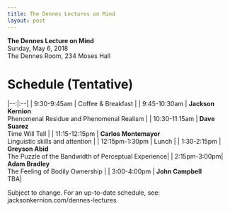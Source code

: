 ```yaml
---
title: The Dennes Lectures on Mind
layout: post
---
```


**The Dennes Lecture on Mind**  
Sunday, May 6, 2018  
The Dennes Room, 234 Moses Hall

# Schedule (Tentative)


|--:|:--|
| 9:30-9:45am | Coffee & Breakfast |
| 9:45-10:30am | **Jackson Kernion**  
Phenomenal Residue and Phenomenal Realism |
| 10:30-11:15am | **Dave Suarez**  
Time Will Tell |
| 11:15-12:15pm | **Carlos Montemayor**  
Linguistic skills and attention |
| 12:15pm-1:30pm | Lunch |
| 1:30-2:15pm | **Greyson Abid**  
The Puzzle of the Bandwidth of Perceptual Experience|
| 2:15pm-3:00pm| **Adam Bradley**  
The Feeling of Bodily Ownership |
| 3:00-4:00pm |  **John Campbell**  
TBA|

Subject to change. For an up-to-date schedule, see: jacksonkernion.com/dennes-lectures